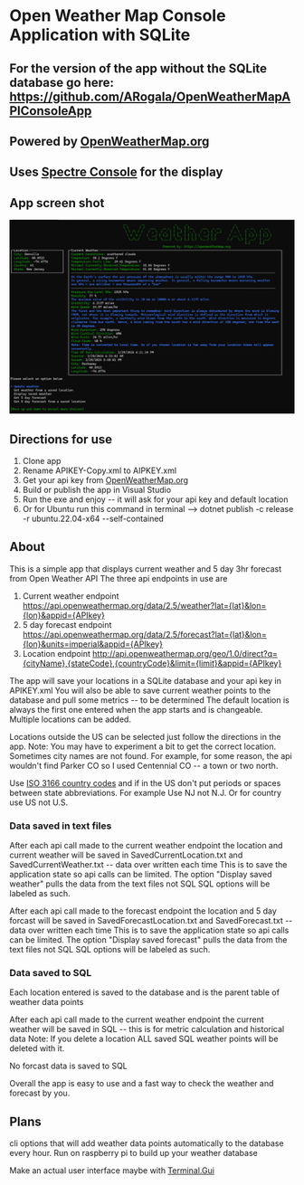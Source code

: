 # Open Weather Map Console Application with SQLite

## For the version of the app without the SQLite database go here: https://github.com/ARogala/OpenWeatherMapAPIConsoleApp
## Powered by [OpenWeatherMap.org](https://openweathermap.org/)
## Uses [Spectre Console](https://github.com/spectreconsole/spectre.console) for the display

## App screen shot

![App screen shot](AppScreenShot.png "App screen shot")

## Directions for use

1. Clone app
2. Rename APIKEY-Copy.xml to AIPKEY.xml
3. Get your api key from [OpenWeatherMap.org](https://openweathermap.org/)
3. Build or publish the app in Visual Studio
4. Run the exe and enjoy -- it will ask for your api key and default location
5. Or for Ubuntu run this command in terminal --> dotnet publish -c release -r ubuntu.22.04-x64 --self-contained

## About
This is a simple app that displays current weather and 5 day 3hr forecast from Open Weather API
The three api endpoints in use are 

1. Current weather endpoint https://api.openweathermap.org/data/2.5/weather?lat={lat}&lon={lon}&appid={APIkey}
2. 5 day forecast endpoint https://api.openweathermap.org/data/2.5/forecast?lat={lat}&lon={lon}&units=imperial&appid={APIkey}
3. Location endpoint http://api.openweathermap.org/geo/1.0/direct?q={cityName},{stateCode},{countryCode}&limit={limit}&appid={APIkey}

The app will save your locations in a SQLite database and your api key in APIKEY.xml
You will also be able to save current weather points to the database and pull some metrics -- to be determined
The default location is always the first one entered when the app starts and is changeable.
Multiple locations can be added. 

Locations outside the US can be selected just follow the directions in the app.
Note: You may have to experiment a bit to get the correct location. Sometimes city names are not found.
For example, for some reason, the api wouldn't find Parker CO so I used Centennial CO -- a town or two north. 

Use [ISO 3166 country codes](https://en.wikipedia.org/wiki/List_of_ISO_3166_country_codes) and if in the US don't put periods or spaces between 
state abbreviations. For example Use NJ not N.J. Or for country use US not U.S. 

### Data saved in text files
After each api call made to the current weather endpoint the location and current weather will be saved
in SavedCurrentLocation.txt and SavedCurrentWeather.txt -- data over written each time
This is to save the application state so api calls can be limited. The option "Display saved weather" pulls the data from the text files not SQL
SQL options will be labeled as such.

After each api call made to the forecast endpoint the location and 5 day forcast will be saved 
in SavedForecastLocation.txt and SavedForecast.txt -- data over written each time
This is to save the application state so api calls can be limited. The option "Display saved forecast" pulls the data from the text files not SQL
SQL options will be labeled as such.

### Data saved to SQL
Each location entered is saved to the database and is the parent table of weather data points

After each api call made to the current weather endpoint the current weather will be saved in SQL -- this is for metric calculation and historical data
Note: If you delete a location ALL saved SQL weather points will be deleted with it.

No forcast data is saved to SQL

Overall the app is easy to use and a fast way to check the weather and forecast by you.

## Plans
cli options that will add weather data points automatically to the database every hour. Run on raspberry pi to build up your weather database

Make an actual user interface maybe with [Terminal.Gui](https://github.com/gui-cs/Terminal.Gui)


